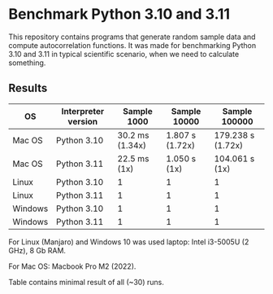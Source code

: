# Benchmark Python 3.10 and 3.11

This repository contains programs that generate random sample data and compute autocorrelation functions. It was made for benchmarking Python 3.10 and 3.11 in typical scientific scenario, when we need to calculate something.

## Results

| OS      | Interpreter version | Sample 1000      | Sample 10000     | Sample 100000      |
| ------- | ------------------- | ---------------- | ---------------- | ------------------ |
| Mac OS  | Python 3.10         | 30.2 ms  (1.34x) | 1.807 s  (1.72x) | 179.238 s  (1.72x) |
| Mac OS  | Python 3.11         | 22.5 ms  (1x)    | 1.050 s  (1x)    | 104.061 s  (1x)    |
| Linux   | Python 3.10         | 1                | 1                | 1                  |
| Linux   | Python 3.11         | 1                | 1                | 1                  |
| Windows | Python 3.10         | 1                | 1                | 1                  |
| Windows | Python 3.11         | 1                | 1                | 1                  |

For Linux (Manjaro) and Windows 10 was used laptop: Intel i3-5005U (2 GHz), 8 Gb RAM.

For Mac OS: Macbook Pro M2 (2022).

Table contains minimal result of all (~30) runs.
